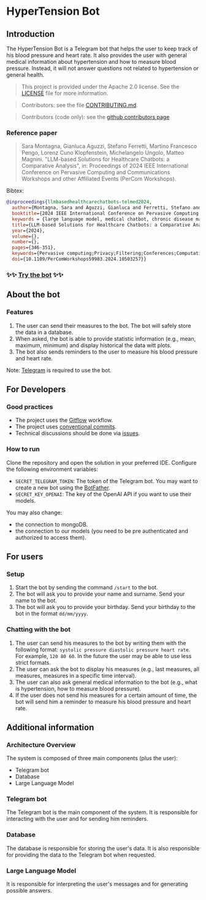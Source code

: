 # HyperTension Bot

## Introduction

The HyperTension Bot is a Telegram bot that helps the user to keep track of his blood pressure and heart rate.
It also provides the user with general medical information about hypertension and how to measure blood pressure.
Instead, it will not answer questions not related to hypertension or general health.

> This project is provided under the Apache 2.0 license. See the [LICENSE](LICENSE) file for more information.

> Contributors: see the file [CONTRIBUTING.md](CONTRIBUTING.md).

> Contributors (code only): see the [github contributors page](https://github.com/MatteoMagnini/hyperTensionBot/graphs/contributors)

### Reference paper

> Sara Montagna, Gianluca Aguzzi, Stefano Ferretti, Martino Francesco Pengo, Lorenz Cuno Klopfenstein, Michelangelo Ungolo, Matteo Magnini. "LLM-based Solutions for Healthcare Chatbots: a Comparative Analysis", in: Proceedings of 2024 IEEE International Conference on Pervasive Computing and Communications Workshops and other Affiliated Events (PerCom Workshops).

Bibtex:
```bibtex
@inproceedings{llmbasedhealthcarechatbots-telmed2024,
  author={Montagna, Sara and Aguzzi, Gianluca and Ferretti, Stefano and Pengo, Martino Francesco and Klopfenstein, Lorenz Cuno and Ungolo, Michelangelo and Magnini, Matteo},
  booktitle={2024 IEEE International Conference on Pervasive Computing and Communications Workshops and other Affiliated Events (PerCom Workshops)}, 
  keywords = {large language model, medical chatbot, chronic disease management},
  title={LLM-based Solutions for Healthcare Chatbots: a Comparative Analysis}, 
  year={2024},
  volume={},
  number={},
  pages={346-351},
  keywords={Pervasive computing;Privacy;Filtering;Conferences;Computational modeling;Medical services;Chatbots;Large Language Model;Medical Chatbot;Chronic Disease Management},
  doi={10.1109/PerComWorkshops59983.2024.10503257}}
```

### ✨✨ [Try the bot](https://t.me/uniTiro_bot) ✨✨ 

## About the bot

### Features
1. The user can send their measures to the bot. The bot will safely store the data in a database.
2. When asked, the bot is able to provide statistic information (e.g., mean, maximum, minimum) and display historical the data witt plots.
3. The bot also sends reminders to the user to measure his blood pressure and heart rate.

Note: [Telegram](https://telegram.org/) is required to use the bot.

## For Developers

### Good practices
- The project uses the [Gitflow](https://www.atlassian.com/git/tutorials/comparing-workflows/gitflow-workflow) workflow.
- The project uses [conventional commits](https://www.conventionalcommits.org/en/v1.0.0/).
- Technical discussions should be done via [issues](https://github.com/LorenzCK/HyperTensionBot/issues).

### How to run 
Clone the repository and open the solution in your preferred IDE.
Configure the following environment variables:
- `SECRET_TELEGRAM_TOKEN`: The token of the Telegram bot. You may want to create a new bot using the [BotFather](https://core.telegram.org/bots#6-botfather).
- `SECRET_KEY_OPENAI`: The key of the OpenAI API if you want to use their models.

You may also change:
- the connection to mongoDB.
- the connection to our models (you need to be pre authenticated and authorized to access them).

## For users
### Setup
1. Start the bot by sending the command `/start` to the bot.
2. The bot will ask you to provide your name and surname. Send your name to the bot.
3. The bot will ask you to provide your birthday. Send your birthday to the bot in the format `dd/mm/yyyy`.
### Chatting with the bot
1. The user can send his measures to the bot by writing them with the following format: `systolic pressure diastolic pressure heart rate`. For example, `120 80 60`. In the future the user may be able to use less strict formats.
2. The user can ask the bot to display his measures (e.g., last measures, all measures, measures in a specific time interval). 
3. The user can also ask general medical information to the bot (e.g., what is hypertension, how to measure blood pressure).
4. If the user does not send his measures for a certain amount of time, the bot will send him a reminder to measure his blood pressure and heart rate.


## Additional information

### Architecture Overview
The system is composed of three main components (plus the user):
- Telegram bot
- Database
- Large Language Model

### Telegram bot
The Telegram bot is the main component of the system.
It is responsible for interacting with the user and for sending him reminders.

### Database
The database is responsible for storing the user's data.
It is also responsible for providing the data to the Telegram bot when requested.

### Large Language Model
It is responsible for interpreting the user's messages and for generating possible answers.

[//]: # (### Communication between components)

[//]: # (Sequence diagram of the communication between the components.)

[//]: # ()
[//]: # (![Communication between components]&#40;https://www.plantuml.com/plantuml/svg/bPF1JiCm38RlUOfmsoJs0fD0e-ouIGW15xI3rVvgAzAqsEvWRqzQWfIozR13Buu_VuxTR4I9jM-SkT4A3MpdgFR6l0hOhkxjOqMQjRgs0b_i8K8b5esKIsFYaLs5jDrklxPVLPrNCUVbrCKyohK-acB8CU6pgxco6fYbAJ0X33crmuczimKfMSPd3z4v_qE0Mp-eRwshHTzf31okQUGNEMlbil29c1eeM19fznUyoZkYHt8zv71cd-YtsTeob6iSiGZpu5FYsMPccyrR6D8xdTGFX84Jn477IVUTQwb8n6b5V2i7_ctiTjpqMOEr5x0cjmgNcchoG6ZjomlBBE71f7Y6TAsNgtycZjpy5bCohv1_H5NA6lX_0nWUnfp9c4s8zutx0G00&#41;)